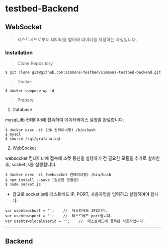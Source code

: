 # testbed-Backend

## WebSocket
> 테스트베드로부터 데이터를 받아와 데이터를 저장하는 과정입니다.

### Installation
> Clone Repository

    $ git clone git@github.com:simmons-testbed/simmons-testbed-backend.git

> Docker

    $ docker-compose up -d

> Prepare


1. Database

mysql_db 컨테이너에 접속하여 데이터베이스 설정을 완료합니다.
```
$ docker exec -it (db 컨테이너명) /bin/bash
$ mysql
$ source /sql/grafana.sql
```

2. WebSocket

websocket 컨테이너에 접속해 소켓 통신을 실행하기 전 필요한 모듈을 추가로 설치한 후, socket.js를 실행합니다.
```
$ docker exec -it (websocket 컨테이너명) /bin/bash
$ npm install --save (필요한 모듈명)
$ node socket.js
```
* 참고로 socket.js에 테스트베드 IP, PORT, 사용자명을 입력하고 실행하여야 합니다.
```
var usebtswshost = '';    //  테스트베드 IP입니다.
var usebtswsport = '';    //  테스트베드 port입니다.
var usebtswslocaluserid = '';    //  테스트베드에 등록된 사용자입니다.
```

---
## Backend



